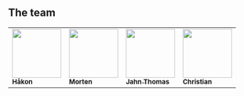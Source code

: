 
## The team

<table>
<tr>
<td>
<a href="https://haakon.dev/"><img src="https://avatars.githubusercontent.com/u/1190770?v=4?s=100" width="100px;" alt=""/><br /><sub><b>Håkon</b></sub></a>
</td>
<td>
<a href="https://mhauge.dev/"><img src="https://avatars.githubusercontent.com/u/13080072?v=4" width="100px;" alt=""/><br /><sub><b>Morten</b></sub></a>
</td>
<td>
<a href="https://github.com/jtfidje"><img src="https://avatars.githubusercontent.com/u/15209323?v=4
" width="100px;" alt=""/><br /><sub><b>Jahn Thomas</b></sub></a>
</td>
<td>
<a href="https://github.com/kraakevik"><img src="https://avatars.githubusercontent.com/u/170652702?v=4
" width="100px;" alt=""/><br /><sub><b>Christian</b></sub></a>

</td>
</tr>
</table>